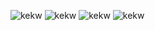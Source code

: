 ![kekw](https://cdn.betterttv.net/emote/5d793f2e14011815db9377d2/3x?.gif)
![kekw](https://cdn.betterttv.net/emote/5d793f2e14011815db9377d2/3x?.gif)
![kekw](https://cdn.betterttv.net/emote/5d793f2e14011815db9377d2/3x?.gif)
![kekw](https://cdn.betterttv.net/emote/5d793f2e14011815db9377d2/3x?.gif)
